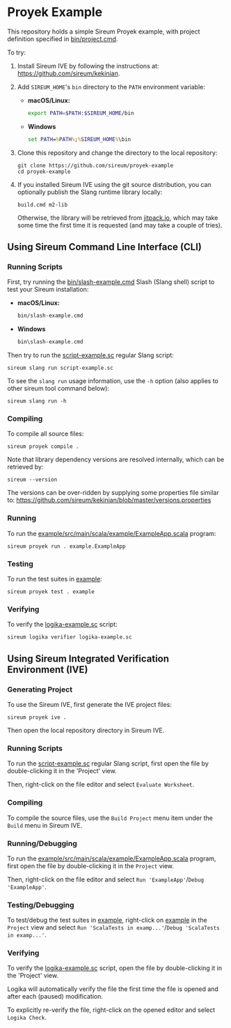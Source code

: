 # Proyek Example

This repository holds a simple Sireum Proyek example,
with project definition specified in 
[bin/project.cmd](bin/project.cmd).

To try:

1. Install Sireum IVE by following the instructions at:
   https://github.com/sireum/kekinian.

2. Add `SIREUM_HOME`'s `bin` directory to the `PATH` environment
   variable:

   * **macOS/Linux:**
   
     ```bash
     export PATH=$PATH:$SIREUM_HOME/bin
     ```
   
   * **Windows**
   
     ```cmd
     set PATH=%PATH%;%SIREUM_HOME%\bin
     ```

3. Clone this repository and change the directory to the
   local repository:

   ```
   git clone https://github.com/sireum/proyek-example
   cd proyek-example
   ```

4. If you installed Sireum IVE using the git source distribution,
   you can optionally publish the Slang runtime library locally:
   
   ```
   build.cmd m2-lib
   ```
   
   Otherwise, the library will be retrieved from 
   [jitpack.io](https://jitpack.io/#org.sireum/kekinian), which
   may take some time the first time it is requested (and may
   take a couple of tries).

## Using Sireum Command Line Interface (CLI)

### Running Scripts

First, try running the [bin/slash-example.cmd](bin/slash-example.cmd) 
Slash (Slang shell) script to test your Sireum installation:

* **macOS/Linux:**

  ```bash
  bin/slash-example.cmd
  ```

* **Windows**

  ```cmd
  bin\slash-example.cmd
  ```

Then try to run the [script-example.sc](script-example.sc) regular Slang script:

```
sireum slang run script-example.sc 
```

To see the `slang run` usage information, use the `-h` option (also
applies to other sireum tool command below):

```
sireum slang run -h 
```

### Compiling

To compile all source files:

```
sireum proyek compile .
```

Note that library dependency versions are resolved internally, which can be
retrieved by:

```
sireum --version
```

The versions can be over-ridden by supplying some properties file similar to:
https://github.com/sireum/kekinian/blob/master/versions.properties

### Running

To run the [example/src/main/scala/example/ExampleApp.scala](example/src/main/scala/example/ExampleApp.scala) 
program:

```
sireum proyek run . example.ExampleApp
```

### Testing

To run the test suites in [example](example):

```
sireum proyek test . example
```

### Verifying

To verify the [logika-example.sc](logika-example.sc) script:

```
sireum logika verifier logika-example.sc 
```

## Using Sireum Integrated Verification Environment (IVE)

### Generating Project

To use the Sireum IVE, first generate the IVE project files:

```
sireum proyek ive .
```

Then open the local repository directory in Sireum IVE.

### Running Scripts

To run the [script-example.sc](script-example.sc) regular Slang script,
first open the file by double-clicking it in the 'Project' view.

Then, right-click on the file editor and select `Evaluate Worksheet`.

### Compiling

To compile the source files, use the `Build Project` menu item under
the `Build` menu in Sireum IVE.

### Running/Debugging

To run the 
[example/src/main/scala/example/ExampleApp.scala](example/src/main/scala/example/ExampleApp.scala)
program, first open the file by double-clicking it in the `Project` view.

Then, right-click on the file editor and select `Run 'ExampleApp'`/`Debug 'ExampleApp'`.

### Testing/Debugging

To test/debug the test suites in [example](example), right-click on
[example](example) in the `Project` view and select
`Run 'ScalaTests in examp...'`/`Debug 'ScalaTests in examp...'`.

### Verifying

To verify the [logika-example.sc](logika-example.sc) script, open
the file by double-clicking it in the 'Project' view.

Logika will automatically verify the file the first
time the file is opened and after each (paused) modification.

To explicitly re-verify the file, right-click on the opened editor and
select `Logika Check`.